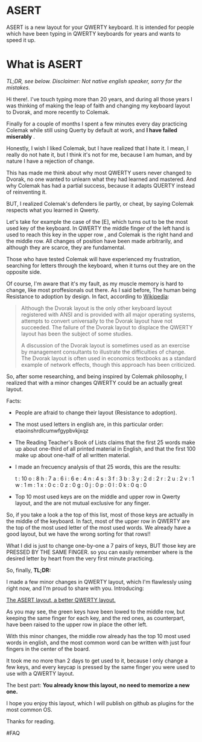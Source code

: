 # ASERT
ASERT is a new layout for your QWERTY keyboard. It is intended for people which have been typing in QWERTY keyboards for years and wants to speed it up.

# What is ASERT

*TL;DR, see below.*
*Disclaimer: Not native english speaker, sorry for the mistakes.*

Hi there!. I've touch typing more than 20 years, and during all those years I was thinking of making the leap of faith and changing my keyboard layout to Dvorak, and more recently to Colemak.

Finally for a couple of months I spent a few minutes every day practicing Colemak while still using Querty by default at work, and  **I have failed miserably** . 

Honestly, I wish I liked Colemak, but I have realized that I hate it. I mean, I really do not hate it, but I think it's not for me, because I am human, and by nature I have a rejection of change.

This has made me think about why most QWERTY users never changed to Dvorak, no one wanted to unlearn what they had learned and mastered. And why Colemak has had a partial success, because it adapts QUERTY instead of reinventing it.

BUT, I realized Colemak's defenders lie partly, or cheat, by saying Colemak respects what you learned in Qwerty. 

Let's take for example the case of the [E], which turns out to be the most used key of the keyboard.
In QWERTY the middle finger of the left hand is used to reach this key in the upper row , and Colemak is the right hand and the middle row. All changes of position have been made arbitrarily, and although they are scarce, they are fundamental.

Those who have tested Colemak will have experienced my frustration, searching for letters through the keyboard, when it turns out they are on the opposite side.

Of course, I'm aware that it's my fault, as my muscle memory is hard to change, like most proffesionals out there. As I said before, The human being Resistance to adoption by design. In fact, according to [Wikipedia](https://en.wikipedia.org/wiki/Dvorak_Simplified_Keyboard#Resistance_to_adoption):

>Although the Dvorak layout is the only other keyboard layout registered with ANSI and is provided with all major operating systems, attempts to convert universally to the Dvorak layout have not succeeded. The failure of the Dvorak layout to displace the QWERTY layout has been the subject of some studies.
>
>A discussion of the Dvorak layout is sometimes used as an exercise by management consultants to illustrate the difficulties of change. The Dvorak layout is often used in economics textbooks as a standard example of network effects, though this approach has been criticized.

So, after some researching, and being inspired by Colemak philosophy, I realized that with a minor changes QWERTY could be an actually great layout.

Facts:

* People are afraid to change their layout (Resistance to adoption).

* The most used letters in english are, in this particular order:  etaoinshrdlcumwfgypbvkjxqz 

* The Reading Teacher's Book of Lists claims that the first 25 words make up about one-third of all printed material in English, and that the first 100 make up about one-half of all written material.

* I made an frecuency analysis of that 25 words, this are the results:

    
    t : 10
    o : 8
    h : 7
    a : 6
    i : 6
    e : 4
    n : 4
    s : 3
    f : 3
    b : 3
    y : 2
    d : 2
    r : 2
    u : 2
    v : 1
    w : 1
    m : 1
    x : 0
    c : 0
    z : 0
    g : 0
    j : 0
    p : 0
    l : 0
    k : 0
    q : 0

* Top 10 most used keys are on the middle and upper row in Qwerty layout, and the are not mutual exclusive for any finger.

So, if you take a look a the top of this list, most of those keys are actually in the middle of the keyboard. In fact, most of the upper row in QWERTY are the top of the most used letter of the most used words. We already have a good layout, but we have the wrong sorting for that rows!!

What I did is just to change one-by-one a 7 pairs of keys, BUT those key are PRESSED BY THE SAME FINGER. so you can easily remember where is the desired letter by heart from the very first minute practicing.

So, finally, **TL;DR:**

I made a few minor changes in QWERTY layout, which I'm flawlessly using right now, and I'm proud to share with you. Introducing:

[The ASERT layout, a better QWERTY layout.](http://www.keyboard-layout-editor.com/#/gists/87bd7efdc1f49e461c2b0d8913a40795)

As you may see, the green keys have been lowed to the middle row, but keeping the same finger for each key, and the red ones, as counterpart, have been raised to the upper row in place the other left.

With this minor changes, the middle row already has the top 10 most used words in english, and the most common word can be written with just four fingers in the center of the board.

It took me no more than 2 days to get used to it, because I only change a few keys, and every keycap is pressed by the same finger you were used to use with a QWERTY layout. 

The best part: **You already know this layout, no need to memorize a new one.**

I hope you enjoy this layout, which I will publish on github as plugins for the most common OS.

Thanks for reading.


#FAQ
